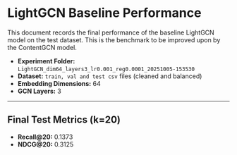 # LightGCN Baseline Performance

This document records the final performance of the baseline LightGCN model on the test dataset. This is the benchmark to be improved upon by the ContentGCN model.

- **Experiment Folder:** `LightGCN_dim64_layers3_lr0.001_reg0.0001_20251005-153530`
- **Dataset:** `train, val and test csv` files (cleaned and balanced)
- **Embedding Dimensions:** 64
- **GCN Layers:** 3

---

## Final Test Metrics (k=20)

- **Recall@20:** 0.1373
- **NDCG@20:** 0.3125
